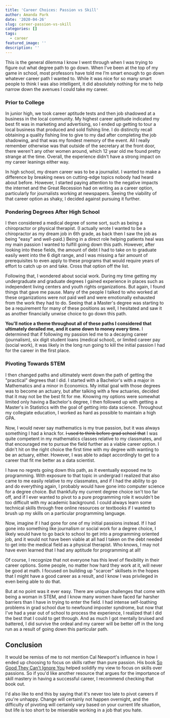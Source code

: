 ```yaml
---
title: 'Career Choices: Passion vs Skill'
author: Amanda Park
date: '2020-04-26'
slug: career-passion-vs-skill
categories: []
tags:
  - career
featured_image: ''
description: ''
---
```


This is the general dilemma I know I went through when I was trying to figure out what degree path to go down. When I've been at the top of my game in school, most professors have told me I’m smart enough to go down whatever career path I wanted to. While it was nice for so many smart people to think I was also intelligent, it did absolutely nothing for me to help narrow down the avenues I could take my career. 

### Prior to College

In junior high, we took career aptitude tests and then job shadowed at a business in the local community. My highest career aptitude indicated my best fit was in marketing and advertising, so I ended up getting to tour a local business that produced and sold fishing line. I do distinctly recall obtaining a quality fishing line to give to my dad after completing the job shadowing, and that was my fondest memory of the event. All I really remember otherwise was that outside of the secretary at the front door, there weren't any other women around, which 12 year old me found pretty strange at the time. Overall, the experience didn't have a strong impact on my career leanings either way.

In high school, my dream career was to be a journalist. I wanted to make a difference by breaking news on cutting-edge topics nobody had heard about before. However, I started paying attention to the negative impacts the internet and the Great Recession had on writing as a career option, particularly for journalists working at newspapers. Seeing the viability of that career option as shaky, I decided against pursuing it further. 

### Pondering Degrees After High School

I then considered a medical degree of some sort, such as being a chiropractor or physical therapist. (I actually wrote I wanted to be a chiropractor as my dream job in 6th grade, as back then I saw the job as being "easy" and well-paid.) Being  in a direct role helping patients heal was my main passion I wanted to fulfill going down this path. However, after looking into these fields, the amount of debt I had to take on to graduate easily went into the 6 digit range, and I was missing a fair amount of prerequisites to even apply to these programs that would require years of effort to catch up on and take. Cross that option off the list. 

Following that, I wondered about social work. During my time getting my undergraduate and graduate degrees I gained experience in places such as independent living centers and youth rights organizations. But again, I found things that gave me pause. Many of the people I talked to who worked at these organizations were not paid well and were emotionally exhausted from the work they had to do. Seeing that a Master's degree was starting to be a requirement for many of these positions as well, I hesitated and saw it as another financially unwise choice to go down this path. 

**You'll notice a theme throughout all of these paths I considered that ultimately derailed me, and it came down to money every time.** I determined that if following my passion led me to a decaying career (journalism), six digit student loans (medical school), or limited career pay (social work), it was likely in the long run going to kill the initial passion I had for the career in the first place. 

### Pivoting Towards STEM

I then changed paths and ultimately went down the path of getting the "practical" degrees that I did. I started with a Bachelor's with a major in Mathematics and a minor in Economics. My initial goal with those degrees was to become an actuary, but after talking with a few actuaries, decided that it may not be the best fit for me. Knowing my options were somewhat limited only having a Bachelor's degree, I then followed up with getting a Master's in Statistics with the goal of getting into data science. Throughout my collegiate education, I worked as hard as possible to maintain a high GPA. 

Now, I would never say mathematics is my true passion, but it was always something I had a knack for. ~~I used to think before grad school that~~ I was quite competent in my mathematics classes relative to my classmates, and that encouraged me to pursue the field further as a viable career option. I didn't hit on the right choice the first time with my degree with wanting to be an actuary, either. However, I was able to adapt accordingly to get to a career that fit me better as a data scientist. 

I have no regrets going down this path, as it eventually exposed me to programming. With exposure to that topic in undergrad I realized that also came to me easily relative to my classmates, and if I had the ability to go and do everything again, I probably would have gone into computer science for a degree choice. But thankfully my current degree choice isn't too far off, and if I ever wanted to pivot to a pure programming role it wouldn't be too difficult with my academic background. I could always learn some technical skills through free online resources or textbooks if I wanted to brush up my skills on a particular programming language.

Now, imagine if I had gone for one of my initial passions instead. If I had gone into something like journalism or social work for a degree choice, I likely would have to go back to school to get into a programming oriented job, and it would not have been viable at all had I taken on the debt needed to get into the medical field as a physical therapist. Who knows, I may not have even learned that I had any aptitude for programming at all! 

Of course, I recognize that not everyone has this level of flexibility in their career options. Some people, no matter how hard they work at it, will never be good at math. I focused on building up "scarcer" skillsets in the hopes that I might have a good career as a result, and I know I was privileged in even being able to do that. 

But at no point was it ever easy. There are unique challenges that come with being a woman in STEM, and I know many women have faced far harsher barriers than I have in trying to enter the field. I had intense self-loathing problems in grad school due to newfound imposter syndrome, but now that I've had a year out of school to process the experience, I realized that I did the best that I could to get through. And as much I got mentally bruised and battered, I did survive the ordeal and my career will be better off in the long run as a result of going down this particular path.

## Conclusion

It would be remiss of me to not mention Cal Newport's influence in how I ended up choosing to focus on skills rather than pure passion. His book [So Good They Can't Ignore You](https://www.goodreads.com/book/show/13525945-so-good-they-can-t-ignore-you) helped solidify my view to focus on skills over passions. So if you'd like another resource that argues for the importance of skill mastery in having a successful career, I recommend checking that book out. 

I'd also like to end this by saying that it's never too late to pivot careers if you're unhappy. Change will certainly not happen overnight, and the difficulty of pivoting will certainly vary based on your current life situation, but life is too short to be miserable working in a job that you hate.
